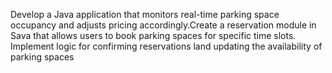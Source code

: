 Develop a Java application that monitors real-time parking space occupancy and adjusts pricing accordingly.Create a reservation module in Sava that allows users to book parking spaces for specific time slots. Implement logic for confirming reservations land updating the availability of parking spaces
